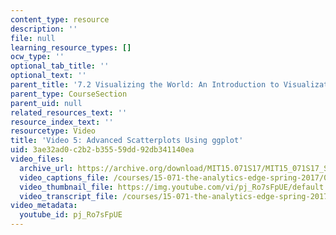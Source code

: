 ```yaml
---
content_type: resource
description: ''
file: null
learning_resource_types: []
ocw_type: ''
optional_tab_title: ''
optional_text: ''
parent_title: '7.2 Visualizing the World: An Introduction to Visualization'
parent_type: CourseSection
parent_uid: null
related_resources_text: ''
resource_index_text: ''
resourcetype: Video
title: 'Video 5: Advanced Scatterplots Using ggplot'
uid: 3ae32ad0-c2b2-b355-59dd-92db341140ea
video_files:
  archive_url: https://archive.org/download/MIT15.071S17/MIT15_071S17_Session_7.2.09_300k.mp4
  video_captions_file: /courses/15-071-the-analytics-edge-spring-2017/0e2e8cdae9005a07ad382589c397e06c_pj_Ro7sFpUE.vtt
  video_thumbnail_file: https://img.youtube.com/vi/pj_Ro7sFpUE/default.jpg
  video_transcript_file: /courses/15-071-the-analytics-edge-spring-2017/3a7a25dfcc88d494235562a75aaa4bf5_pj_Ro7sFpUE.pdf
video_metadata:
  youtube_id: pj_Ro7sFpUE
---
```

